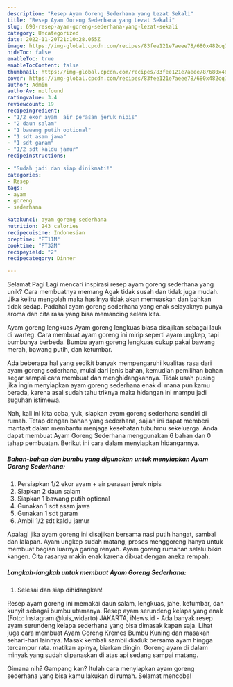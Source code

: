 ```yaml
---
description: "Resep Ayam Goreng Sederhana yang Lezat Sekali"
title: "Resep Ayam Goreng Sederhana yang Lezat Sekali"
slug: 690-resep-ayam-goreng-sederhana-yang-lezat-sekali
category: Uncategorized
date: 2022-11-20T21:10:28.055Z
image: https://img-global.cpcdn.com/recipes/83fee121e7aeee78/680x482cq70/ayam-goreng-sederhana-foto-resep-utama.jpg
hideToc: false
enableToc: true
enableTocContent: false
thumbnail: https://img-global.cpcdn.com/recipes/83fee121e7aeee78/680x482cq70/ayam-goreng-sederhana-foto-resep-utama.jpg
cover: https://img-global.cpcdn.com/recipes/83fee121e7aeee78/680x482cq70/ayam-goreng-sederhana-foto-resep-utama.jpg
author: Admin
authorAv: notfound
ratingvalue: 3.4
reviewcount: 19
recipeingredient:
- "1/2 ekor ayam  air perasan jeruk nipis"
- "2 daun salam"
- "1 bawang putih optional"
- "1 sdt asam jawa"
- "1 sdt garam"
- "1/2 sdt kaldu jamur"
recipeinstructions:

- "Sudah jadi dan siap dinikmati!"
categories:
- Resep
tags:
- ayam
- goreng
- sederhana

katakunci: ayam goreng sederhana 
nutrition: 243 calories
recipecuisine: Indonesian
preptime: "PT11M"
cooktime: "PT32M"
recipeyield: "2"
recipecategory: Dinner

---
```



Selamat Pagi Lagi mencari inspirasi resep ayam goreng sederhana yang unik? Cara membuatnya memang Agak tidak susah dan tidak juga mudah. Jika keliru mengolah maka hasilnya tidak akan memuaskan dan bahkan tidak sedap. Padahal ayam goreng sederhana yang enak selayaknya punya aroma dan cita rasa yang bisa memancing selera kita.


Ayam goreng lengkuas Ayam goreng lengkuas biasa disajikan sebagai lauk di warteg. Cara membuat ayam goreng ini mirip seperti ayam ungkep, tapi bumbunya berbeda. Bumbu ayam goreng lengkuas cukup pakai bawang merah, bawang putih, dan ketumbar.

Ada beberapa hal yang sedikit banyak mempengaruhi kualitas rasa dari ayam goreng sederhana, mulai dari jenis bahan, kemudian pemilihan bahan segar sampai cara membuat dan menghidangkannya. Tidak usah pusing jika ingin menyiapkan ayam goreng sederhana enak di mana pun kamu berada, karena asal sudah tahu triknya maka hidangan ini mampu jadi suguhan istimewa.


Nah, kali ini kita coba, yuk, siapkan ayam goreng sederhana sendiri di rumah. Tetap dengan bahan yang sederhana, sajian ini dapat memberi manfaat dalam membantu menjaga kesehatan tubuhmu sekeluarga. Anda dapat membuat Ayam Goreng Sederhana menggunakan 6 bahan dan 0 tahap pembuatan. Berikut ini cara dalam menyiapkan hidangannya.

<!--inarticleads1-->

##### Bahan-bahan dan bumbu yang digunakan untuk menyiapkan Ayam Goreng Sederhana:

1. Persiapkan 1/2 ekor ayam + air perasan jeruk nipis
1. Siapkan 2 daun salam
1. Siapkan 1 bawang putih optional
1. Gunakan 1 sdt asam jawa
1. Gunakan 1 sdt garam
1. Ambil 1/2 sdt kaldu jamur


Apalagi jika ayam goreng ini disajikan bersama nasi putih hangat, sambal dan lalapan. Ayam ungkep sudah matang, proses menggoreng hanya untuk membuat bagian luarnya garing renyah. Ayam goreng rumahan selalu bikin kangen. Cita rasanya makin enak karena dibuat dengan aneka rempah. 

<!--inarticleads2-->

##### Langkah-langkah untuk membuat Ayam Goreng Sederhana:


1. Selesai dan siap dihidangkan!

Resep ayam goreng ini memakai daun salam, lengkuas, jahe, ketumbar, dan kunyit sebagai bumbu utamanya. Resep ayam serundeng kelapa yang enak (Foto: Instagram @luis_widarto) JAKARTA, iNews.id - Ada banyak resep ayam serundeng kelapa sederhana yang bisa dimasak kapan saja. Lihat juga cara membuat Ayam Goreng Kremes Bumbu Kuning dan masakan sehari-hari lainnya. Masak kembali sambil diaduk bersama ayam hingga tercampur rata. matikan apinya, biarkan dingin. Goreng ayam di dalam minyak yang sudah dipanaskan di atas api sedang sampai matang. 

Gimana nih? Gampang kan? Itulah cara menyiapkan ayam goreng sederhana yang bisa kamu lakukan di rumah. Selamat mencoba!
